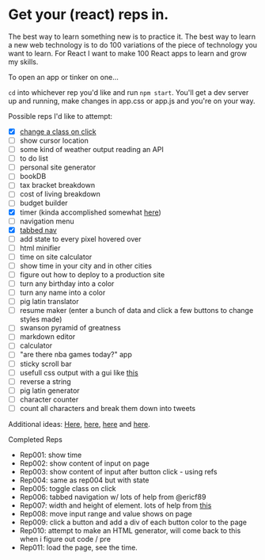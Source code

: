 # Get your (react) reps in.
The best way to learn something new is to practice it. The best way to learn a new web technology is to do 100 variations of the piece of technology you want to learn. For React I want to make 100 React apps to learn and grow my skills.

To open an app or tinker on one...

`cd` into whichever rep you'd like and run `npm start`. You'll get a dev server up and running, make changes in app.css or app.js and you're on your way.

Possible reps I'd like to attempt:
- [x] [change a class on click](https://github.com/mattjared/reactreps/tree/master/rep005)
- [ ] show cursor location
- [ ] some kind of weather output reading an API
- [ ] to do list
- [ ] personal site generator
- [ ] bookDB
- [ ] tax bracket breakdown
- [ ] cost of living breakdown
- [ ] budget builder
- [x] timer (kinda accomplished somewhat [here](https://github.com/mattjared/reactreps/tree/master/rep011))
- [ ] navigation menu
- [x] [tabbed nav](https://github.com/mattjared/reactreps/tree/master/rep006)
- [ ] add state to every pixel hovered over
- [ ] html minifier
- [ ] time on site calculator
- [ ] show time in your city and in other cities
- [ ] figure out how to deploy to a production site
- [ ] turn any birthday into a color
- [ ] turn any name into a color
- [ ] pig latin translator
- [ ] resume maker (enter a bunch of data and click a few buttons to change styles made)
- [ ] swanson pyramid of greatness
- [ ] markdown editor
- [ ] calculator
- [ ] "are there nba games today?" app
- [ ] sticky scroll bar
- [ ] usefull css output with a gui like [this](http://www.lugolabs.com/caret)
- [ ] reverse a string
- [ ] pig latin generator
- [ ] character counter
- [ ] count all characters and break them down into tweets

Additional ideas: [Here](http://www.dreamincode.net/forums/topic/78802-martyr2s-mega-project-ideas-list/), [here](http://bonsaiden.github.io/JavaScript-Garden/), [here](https://github.com/jlem/WebDevChallenge) and [here](https://www.reddit.com/r/dailyprogrammer).

Completed Reps
- Rep001: show time
- Rep002: show content of input on page
- Rep003: show content of input after button click - using refs
- Rep004: same as rep004 but with state
- Rep005: toggle class on click
- Rep006: tabbed navigation w/ lots of help from @ericf89
- Rep007: width and height of element. lots of help from [this](https://github.com/KyleAMathews/react-component-width-mixin)
- Rep008: move input range and value shows on page
- Rep009: click a button and add a div of each button color to the page
- Rep010: attempt to make an HTML generator, will come back to this when i figure out code / pre
- Rep011: load the page, see the time.
